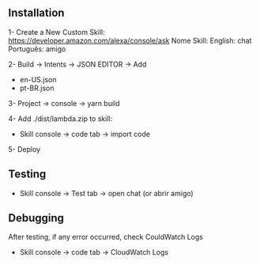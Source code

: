 ## Installation

1- Create a New Custom Skill: https://developer.amazon.com/alexa/console/ask
Nome Skill:
English: chat
Português: amigo

2- Build -> Intents -> JSON EDITOR -> Add

- en-US.json
- pt-BR.json

3- Project -> console -> yarn build

4- Add ./dist/lambda.zip to skill:

- Skill console -> code tab -> import code

5- Deploy

## Testing

- Skill console -> Test tab -> open chat (or abrir amigo)

## Debugging

After testing, if any error occurred, check CouldWatch Logs

- Skill console -> code tab -> CloudWatch Logs
